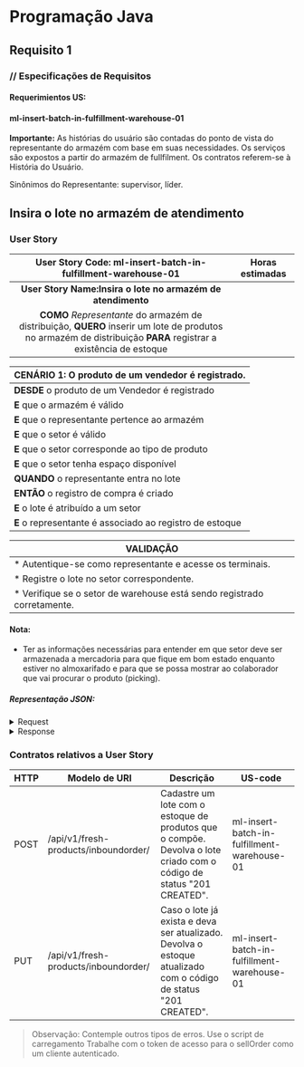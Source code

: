 # Programação Java
## Requisito 1
### // Especificações de Requisitos

#### Requerimientos US:
#### ml-insert-batch-in-fulfillment-warehouse-01

**Importante:**
As histórias do usuário são contadas do ponto de vista do representante do armazém com base
em suas necessidades. Os serviços são expostos a partir do armazém de fullfilment. Os contratos
referem-se à História do Usuário.

Sinônimos do Representante: supervisor, líder.

## Insira o lote no armazém de atendimento
### User Story

|                                                   User Story Code: ml-insert-batch-in-fulfillment-warehouse-01                                                   | Horas estimadas |
|:----------------------------------------------------------------------------------------------------------------------------------------------------------------:|:---------------:|
|                                                   **User Story Name:Insira o lote no armazém de atendimento**                                                    |                 |
| **COMO** _Representante_ do armazém de distribuição, **QUERO** inserir um lote de produtos no armazém de distribuição **PARA** registrar a existência de estoque ||

| **CENÁRIO 1:** O produto de um vendedor é registrado.    |
|:---------------------------------------------------------|
| **DESDE** o produto de um Vendedor é registrado          |
| **E** que o armazém é válido                             |
| **E** que o representante pertence ao armazém            |
| **E** que o setor é válido                               |
| **E** que o setor corresponde ao tipo de produto         |
| **E** que o setor tenha espaço disponível                |
| **QUANDO** o representante entra no lote                 |
| **ENTÃO** o registro de compra é criado                  |
| **E** o lote é atribuído a um setor                      |
| **E** o representante é associado ao registro de estoque |

| VALIDAÇÃO                                                               |
|-------------------------------------------------------------------------|
| * Autentique-se como representante e acesse os terminais.               |
| * Registre o lote no setor correspondente.                              |
| * Verifique se o setor de warehouse está sendo registrado corretamente. |

#### Nota:
* Ter as informações necessárias para entender em que setor deve ser armazenada a
mercadoria para que fique em bom estado enquanto estiver no almoxarifado e para que
se possa mostrar ao colaborador que vai procurar o produto (picking).

##### Representação JSON:
<details><summary>Request</summary><p>

```JSON
{
  "inbound_order": {
    "order_number": "int",
    "order_date": "LocalDate",
    "section": {
      "section_code": "string",
      "warehouse_code": "string"
    },
    "batch_stock": [
      {
        "batch_number": "int",
        "advertise_id": "String",
        "current_temperature": "Float",
        "minimum_temperature": "Float",
        "initial_quantity": "int",
        "current_quantity": "int",
        "manufacturing_date": "LocalDate",
        "manufacturing_time": "LocalDateTime",
        "due_date": "LocalDate"
      }
    ]
  }
}
```
</p>
</details>

<details><summary>Response</summary><p>

```JSON
{ "batchStock": [
      {
        "batch_number":"int",
        "product_nd":"String",
        "current_temperature":"Float",
        "minimum_temperature":"Float",
        "initial_quantity":"int",
        "current_quantity":"int",
        "manufacturing_Date":"LocalDate",
        "manufacturing_Time":"LocalDateTime",
        "due_date":"LocalDate"
      }
]}
```
</p>
</details>

### Contratos relativos a User Story
| HTTP | Modelo de URI                        | Descrição                                                                                                            | US-code |
|------|--------------------------------------|----------------------------------------------------------------------------------------------------------------------|---|
| POST | /api/v1/fresh-products/inboundorder/ | Cadastre um lote com o estoque de produtos que o compõe. Devolva o lote criado com o código de status "201 CREATED". | ml-insert-batch-in-fulfillment-warehouse-01 |
| PUT  | /api/v1/fresh-products/inboundorder/ | Caso o lote já exista e deva ser atualizado. <br>Devolva o estoque atualizado com o código de status "201 CREATED".  | ml-insert-batch-in-fulfillment-warehouse-01 |

> Observação:
Contemple outros tipos de erros.
Use o script de carregamento
Trabalhe com o token de acesso para o sellOrder como um cliente autenticado.